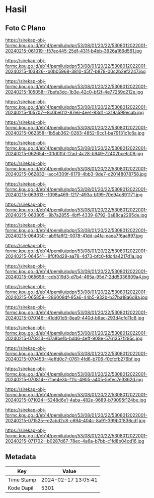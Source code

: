 # Hasil

## Foto C Plano

https://sirekap-obj-formc.kpu.go.id/eb14/pemilu/pdpr/53/08/01/20/22/5308012022001-20240215-061019--f57ec445-25df-431f-b4bb-3926a166d561.jpg

https://sirekap-obj-formc.kpu.go.id/eb14/pemilu/pdpr/53/08/01/20/22/5308012022001-20240215-103826--b0b05968-3810-45f7-b878-00c2b2ef2247.jpg

https://sirekap-obj-formc.kpu.go.id/eb14/pemilu/pdpr/53/08/01/20/22/5308012022001-20240215-105058--7befe3dc-1b3e-42c0-bf2f-4e77259d212e.jpg

https://sirekap-obj-formc.kpu.go.id/eb14/pemilu/pdpr/53/08/01/20/22/5308012022001-20240215-105707--8c0be012-87e6-4ee1-83d1-c319a599ecab.jpg

https://sirekap-obj-formc.kpu.go.id/eb14/pemilu/pdpr/53/08/01/20/22/5308012022001-20240215-062358--1b5ab362-0283-4852-9cc1-ba79131c1c6a.jpg

https://sirekap-obj-formc.kpu.go.id/eb14/pemilu/pdpr/53/08/01/20/22/5308012022001-20240215-062654--0ffd0ffd-f2ad-4c28-b949-72402bcefc09.jpg

https://sirekap-obj-formc.kpu.go.id/eb14/pemilu/pdpr/53/08/01/20/22/5308012022001-20240215-062832--acc4309f-6179-4bb3-9de7-d20148078758.jpg

https://sirekap-obj-formc.kpu.go.id/eb14/pemilu/pdpr/53/08/01/20/22/5308012022001-20240215-063613--1098a469-f217-493a-b199-70e94c891171.jpg

https://sirekap-obj-formc.kpu.go.id/eb14/pemilu/pdpr/53/08/01/20/22/5308012022001-20240215-063805--9b7a2855-4bff-4339-8792-0a88ca2295de.jpg

https://sirekap-obj-formc.kpu.go.id/eb14/pemilu/pdpr/53/08/01/20/22/5308012022001-20240215-064050--ab9fa6f2-0078-41dd-a4fa-eaea7f6aa897.jpg

https://sirekap-obj-formc.kpu.go.id/eb14/pemilu/pdpr/53/08/01/20/22/5308012022001-20240215-064541--8f0f0d28-aa78-4d73-bfc0-fdc4a4217d1a.jpg

https://sirekap-obj-formc.kpu.go.id/eb14/pemilu/pdpr/53/08/01/20/22/5308012022001-20240215-065656--cdb319d3-d7b4-465a-95d7-2dd5336609a4.jpg

https://sirekap-obj-formc.kpu.go.id/eb14/pemilu/pdpr/53/08/01/20/22/5308012022001-20240215-065859--286008df-85a6-44b5-932b-b37ba18a6d8a.jpg

https://sirekap-obj-formc.kpu.go.id/eb14/pemilu/pdpr/53/08/01/20/22/5308012022001-20240215-070146--41dd01d5-8ea9-440d-b9ac-293d4cfd11c8.jpg

https://sirekap-obj-formc.kpu.go.id/eb14/pemilu/pdpr/53/08/01/20/22/5308012022001-20240215-070313--67a8be1b-bdd6-4eff-908e-5761357f295c.jpg

https://sirekap-obj-formc.kpu.go.id/eb14/pemilu/pdpr/53/08/01/20/22/5308012022001-20240215-070453--4effd0c7-0761-4fd6-b706-f0cfcfb276bf.jpg

https://sirekap-obj-formc.kpu.go.id/eb14/pemilu/pdpr/53/08/01/20/22/5308012022001-20240215-070814--71ae4e3b-f11c-4905-a405-5efec7e3862d.jpg

https://sirekap-obj-formc.kpu.go.id/eb14/pemilu/pdpr/53/08/01/20/22/5308012022001-20240215-071024--5248d6e1-4aba-482e-9689-b79095f124be.jpg

https://sirekap-obj-formc.kpu.go.id/eb14/pemilu/pdpr/53/08/01/20/22/5308012022001-20240215-071525--e2abd2c8-c694-404c-8a91-399b0f836cdf.jpg

https://sirekap-obj-formc.kpu.go.id/eb14/pemilu/pdpr/53/08/01/20/22/5308012022001-20240215-071702--b0287d67-78ec-4a6a-b7bb-c1fd8b04cd16.jpg


## Metadata

| Key        | Value               |
| ---------- | ------------------- |
| Time Stamp | 2024-02-17 13:05:41 |
| Kode Dapil | 5301                |



